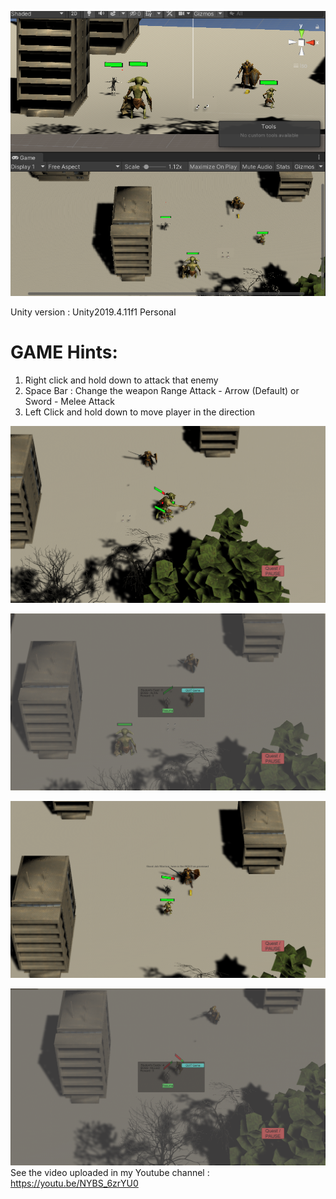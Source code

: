 ![alt text](https://github.com/engantung/UNITY/blob/main/RPG%20(3rd%20Person%20View)/rpg.png?raw=true)

Unity version : Unity2019.4.11f1 Personal <DX11>

GAME Hints:
===========
1. Right click and hold down to attack that enemy
2. Space Bar : Change the weapon Range Attack - Arrow (Default) or Sword - Melee Attack
3. Left Click and hold down to move player in the direction

![alt text](https://github.com/engantung/UNITY/blob/main/RPG%20(3rd%20Person%20View)/Figure%201.png?raw=true)

![alt text](https://github.com/engantung/UNITY/blob/main/RPG%20(3rd%20Person%20View)/Figure%202.png?raw=true)

![alt text](https://github.com/engantung/UNITY/blob/main/RPG%20(3rd%20Person%20View)/Figure%203.png?raw=true)

![alt text](https://github.com/engantung/UNITY/blob/main/RPG%20(3rd%20Person%20View)/Figure%204.png?raw=true)
      See the video uploaded in my Youtube channel : https://youtu.be/NYBS_6zrYU0

